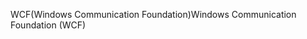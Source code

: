 <span data-ttu-id="22ffe-101">WCF(Windows Communication Foundation)</span><span class="sxs-lookup"><span data-stu-id="22ffe-101">Windows Communication Foundation (WCF)</span></span>